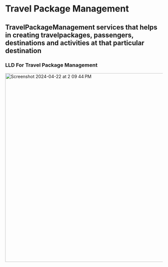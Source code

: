 # Travel Package Management
## TravelPackageManagement services that helps in creating travelpackages, passengers, destinations and activities at that particular destination

### LLD For Travel Package Management

<img width="603" alt="Screenshot 2024-04-22 at 2 09 44 PM" src="https://github.com/rajeshmanchikanti10/TravelPackageManagement/assets/45352809/6f13631b-720e-416b-bbd0-06997d47773e">
